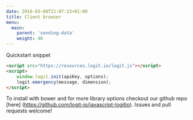 ```yaml
---
date: 2016-03-08T21:07:13+01:00
title: Client browser
menu:
  main:
    parent: 'sending-data'
    weight: 40
---
```


Quickstart snippet

```html
<script src="https://resources.logit.io/logit.js"></script>
<script>
    window.logit.init(apiKey, options);
    logit.emergency(message, dimension);
</script>
```

To install with bower and for more library options checkout our github repo [here] (https://github.com/logit-io/javascript-logitio).
Issues and pull requests welcome!

